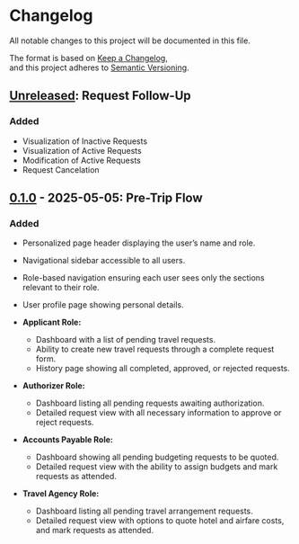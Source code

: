 # Changelog

All notable changes to this project will be documented in this file.

The format is based on [Keep a Changelog](https://keepachangelog.com/en/1.1.0/),  
and this project adheres to [Semantic Versioning](https://semver.org/spec/v2.0.0.html).

## [Unreleased]: Request Follow-Up

### Added

- Visualization of Inactive Requests
- Visualization of Active Requests
- Modification of Active Requests
- Request Cancelation

## [0.1.0] - 2025-05-05: Pre-Trip Flow

### Added

- Personalized page header displaying the user’s name and role.
- Navigational sidebar accessible to all users.
- Role-based navigation ensuring each user sees only the sections relevant to their role.
- User profile page showing personal details.

- **Applicant Role:**  
    - Dashboard with a list of pending travel requests.  
    - Ability to create new travel requests through a complete request form.  
    - History page showing all completed, approved, or rejected requests.
  
- **Authorizer Role:**  
    - Dashboard listing all pending requests awaiting authorization.  
    - Detailed request view with all necessary information to approve or reject requests.

- **Accounts Payable Role:**  
    - Dashboard showing all pending budgeting requests to be quoted.
    - Detailed request view with the ability to assign budgets and mark requests as attended.

- **Travel Agency Role:**  
    - Dashboard listing all pending travel arrangement requests.  
    - Detailed request view with options to quote hotel and airfare costs, and mark requests as attended.

[unreleased]: https://github.com/101-Coconsulting/TC3005B.501-Frontend/compare/v0.1.0...HEAD  
[0.1.0]: https://github.com/101-Coconsulting/TC3005B.501-Frontend/releases/tag/v0.1.0
